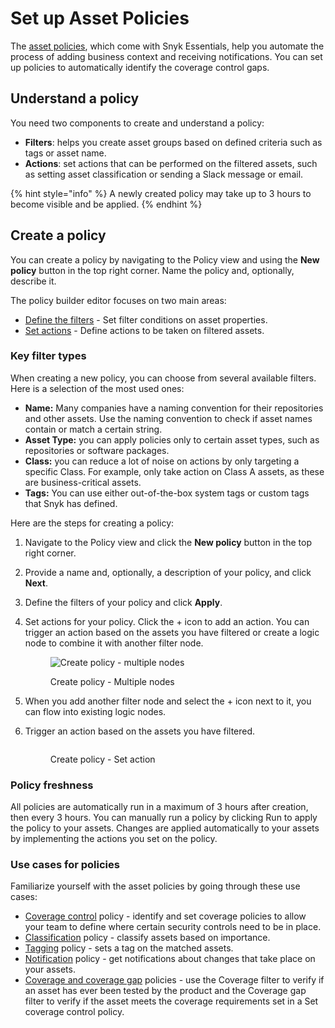 # Set up Asset Policies

The [asset policies](../../../manage-risk/policies/assets-policies/), which come with Snyk Essentials, help you automate the process of adding business context and receiving notifications. You can set up policies to automatically identify the coverage control gaps. &#x20;

## Understand a policy

You need two components to create and understand a policy:

* &#x20;**Filters**: helps you create asset groups based on defined criteria such as tags or asset name.
* **Actions**: set actions that can be performed on the filtered assets, such as setting asset classification or sending a Slack message or email.

{% hint style="info" %}
A newly created policy may take up to 3 hours to become visible and be applied.
{% endhint %}

## Create a policy

You can create a policy by navigating to the Policy view and using the **New policy** button in the top right corner. Name the policy and, optionally, describe it.&#x20;

The policy builder editor focuses on two main areas:

* [Define the filters](../../../manage-risk/policies/assets-policies/create-policies.md#define-filters) - Set filter conditions on asset properties.
* [Set actions](../../../manage-risk/policies/assets-policies/create-policies.md#set-actions) - Define actions to be taken on filtered assets.

### Key filter types <a href="#key-filter-types" id="key-filter-types"></a>

When creating a new policy, you can choose from several available filters. Here is a selection of the most used ones:

* **Name:** Many companies have a naming convention for their repositories and other assets. Use the naming convention to check if asset names contain or match a certain string.
* **Asset Type:** you can apply policies only to certain asset types, such as repositories or software packages.
* **Class:** you can reduce a lot of noise on actions by only targeting a specific Class. For example, only take action on Class A assets, as these are business-critical assets.
* **Tags:** You can use either out-of-the-box system tags or custom tags that Snyk has defined.

Here are the steps for creating a policy:

1. Navigate to the Policy view and click the **New policy** button in the top right corner.
2. Provide a name and, optionally, a description of your policy, and click **Next**.
3. Define the filters of your policy and click **Apply**.
4.  Set actions for your policy. Click the + icon to add an action. You can trigger an action based on the assets you have filtered or create a logic node to combine it with another filter node.&#x20;

    <figure><img src="../../../.gitbook/assets/image (2) (12) (1).png" alt="Create policy - multiple nodes"><figcaption><p>Create policy - Multiple nodes</p></figcaption></figure>
5. When you add another filter node and select the + icon next to it, you can flow into existing logic nodes.
6.  Trigger an action based on the assets you have filtered.&#x20;

    <figure><img src="../../../.gitbook/assets/image (3) (7).png" alt=""><figcaption><p>Create policy - Set action</p></figcaption></figure>

### Policy freshness

All policies are automatically run in a maximum of 3 hours after creation, then every 3 hours. You can manually run a policy by clicking Run to apply the policy to your assets. Changes are applied automatically to your assets by implementing the actions you set on the policy.

### Use cases for policies

Familiarize yourself with the asset policies by going through these use cases:

* [Coverage control](../../../manage-risk/policies/assets-policies/use-cases-for-policies/coverage-control-policy.md) policy - identify and set coverage policies to allow your team to define where certain security controls need to be in place.
* [Classification](../../../manage-risk/policies/assets-policies/use-cases-for-policies/classification-policy.md) policy - classify assets based on importance.
* [Tagging](../../../manage-risk/policies/assets-policies/use-cases-for-policies/tagging-policy.md) policy - sets a tag on the matched assets.
* [Notification](../../../manage-risk/policies/assets-policies/use-cases-for-policies/notification-policy.md) policy - get notifications about changes that take place on your assets.
* [Coverage and coverage gap](../../../manage-risk/policies/assets-policies/use-cases-for-policies/coverage-and-coverage-gap-policies.md) policies - use the Coverage filter to verify if an asset has ever been tested by the product and the Coverage gap filter to verify if the asset meets the coverage requirements set in a Set coverage control policy.
